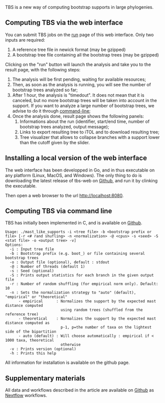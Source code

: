 TBS is a new way of computing bootstrap supports in large phylogenies.

## Computing TBS via the web interface

You can submit TBS jobs on the [run](/run) page of this web interface. Only two inputs are required:

1. A reference tree file in newick format (may be gzipped)
2. A bootstrap tree file containing all the bootstrap trees (may be gzipped)

Clicking on the "run" button will launch the analysis and take you to the result page, with the following steps:

1. The analysis will be first pending, waiting for available resources;
2. Then, as soon as the analysis is running, you will see the number of bootstrap trees analyzed so far;
3. After 1 hour, the analysis is "timedout". It does not mean that it is canceled, but no more bootstrap trees will be taken into account in the support. If you want to analyze a large number of bootstrap trees, we advise to do it through [command-line](#commandline);
4. Once the analysis done, result page shows the following panels:
    1. Informations about the run (identifier, start/end time, number of bootstrap trees analyzed, output message);
    2. Links to export resulting tree to iTOL and to download resulting tree;
    3. Tree visualizer that allows to collapse branches with a support lower than the cutoff given by the slider.

## Installing a local version of the web interface

The web interface has been developped in Go, and in thus executable on any platform (Linux, MacOS, and Windows).
The only thing to do is downloading the latest release of tbs-web on [Github](https://github.com/fredericlemoine/tbs-web/releases), and run it by clinking the executable.

Then open a web browser to the url [http://localhost:8080](http://localhost:8080).

## <a name="commandline"></a>Computing TBS via command line
TBS has initially been implemented in C, and is available on [Github](https://github.com/nameoftheteam/nameofthetool).

    Usage: ./mast_like_supports -i <tree file> -b <bootstrap prefix or file> [-r <# rand shufling> -n <normalization> -@ <cpus> -s <seed> -S <stat file> -o <output tree> -v]
    Options:
      -i : Input tree file
      -b : Bootstrap prefix (e.g. boot_) or file containing several bootstrap trees
      -o : Output file (optional), default : stdout
      -@ : Number of threads (default 1)
      -s : Seed (optional)
      -S : Prints output statistics for each branch in the given output file
      -r : Number of random shuffling (for empirical norm only). Default: 10
      -n : Sets the normalization strategy to "auto" (default), "empirical" or "theoretical"
          - empirical      : Normalizes the support by the expected mast distance computed
                             using random trees (shuffled from the reference tree)
          - theoretical    : Normalizes the support by the expected mast distance computed as
                             p-1, p=the number of taxa on the lightest side of the bipartition
          - auto (default) : Will choose automatically : empirical if < 1000 taxa, theoretical
                             otherwise
      -v : Prints version (optional)
      -h : Prints this help

All information for installation is available on the github page.


## Supplementary materials
All data and workflows described in the article are available on [Github](https://github.com/fredericlemoine/tbs-workflows) as [Nextflow](https://www.nextflow.io/) workflows.
